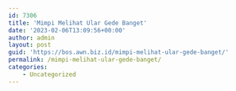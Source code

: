 ```yaml
---
id: 7306
title: 'Mimpi Melihat Ular Gede Banget'
date: '2023-02-06T13:09:56+00:00'
author: admin
layout: post
guid: 'https://bos.awn.biz.id/mimpi-melihat-ular-gede-banget/'
permalink: /mimpi-melihat-ular-gede-banget/
categories:
    - Uncategorized
---
```


